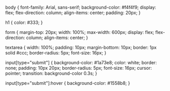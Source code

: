 body {
    font-family: Arial, sans-serif;
    background-color: #f4f4f9;
    display: flex;
    flex-direction: column;
    align-items: center;
    padding: 20px;
}

h1 {
    color: #333;
}

form {
    margin-top: 20px;
    width: 100%;
    max-width: 600px;
    display: flex;
    flex-direction: column;
    align-items: center;
}

textarea {
    width: 100%;
    padding: 10px;
    margin-bottom: 10px;
    border: 1px solid #ccc;
    border-radius: 5px;
    font-size: 16px;
}

input[type="submit"] {
    background-color: #1a73e8;
    color: white;
    border: none;
    padding: 10px 20px;
    border-radius: 5px;
    font-size: 16px;
    cursor: pointer;
    transition: background-color 0.3s;
}

input[type="submit"]:hover {
    background-color: #1558b8;
}
